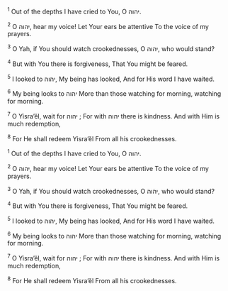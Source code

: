 <sup>1</sup> Out of the depths I have cried to You, O יהוה.

<sup>2</sup> O יהוה, hear my voice! Let Your ears be attentive To the voice of my prayers.

<sup>3</sup> O Yah, if You should watch crookednesses, O יהוה, who would stand?

<sup>4</sup> But with You there is forgiveness, That You might be feared.

<sup>5</sup> I looked to יהוה, My being has looked, And for His word I have waited.

<sup>6</sup> My being looks to יהוה More than those watching for morning, watching for morning.

<sup>7</sup> O Yisra’ĕl, wait for יהוה ; For with יהוה there is kindness. And with Him is much redemption,

<sup>8</sup> For He shall redeem Yisra’ĕl From all his crookednesses.

<sup>1</sup> Out of the depths I have cried to You, O יהוה.

<sup>2</sup> O יהוה, hear my voice! Let Your ears be attentive To the voice of my prayers.

<sup>3</sup> O Yah, if You should watch crookednesses, O יהוה, who would stand?

<sup>4</sup> But with You there is forgiveness, That You might be feared.

<sup>5</sup> I looked to יהוה, My being has looked, And for His word I have waited.

<sup>6</sup> My being looks to יהוה More than those watching for morning, watching for morning.

<sup>7</sup> O Yisra’ĕl, wait for יהוה ; For with יהוה there is kindness. And with Him is much redemption,

<sup>8</sup> For He shall redeem Yisra’ĕl From all his crookednesses.


